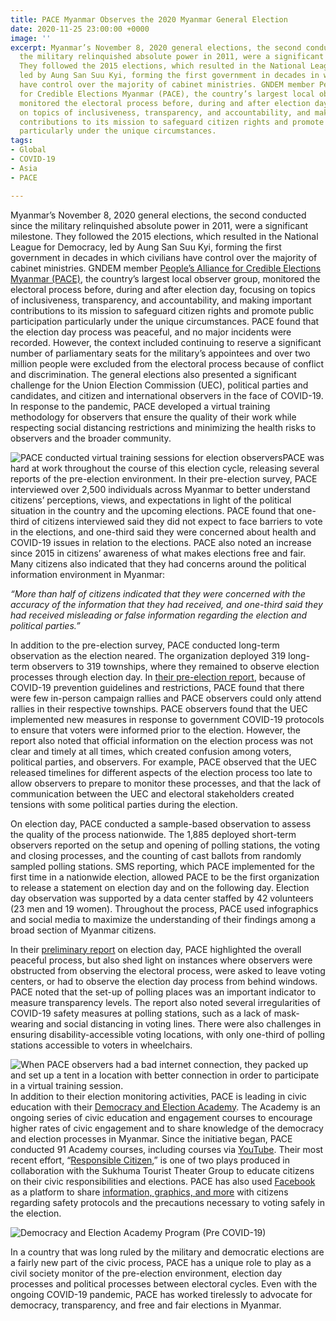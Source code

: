 ```yaml
---
title: PACE Myanmar Observes the 2020 Myanmar General Election
date: 2020-11-25 23:00:00 +0000
image: ''
excerpt: Myanmar’s November 8, 2020 general elections, the second conducted since
  the military relinquished absolute power in 2011, were a significant milestone.
  They followed the 2015 elections, which resulted in the National League for Democracy,
  led by Aung San Suu Kyi, forming the first government in decades in which civilians
  have control over the majority of cabinet ministries. GNDEM member People’s Alliance
  for Credible Elections Myanmar (PACE), the country’s largest local observer group,
  monitored the electoral process before, during and after election day, focusing
  on topics of inclusiveness, transparency, and accountability, and making important
  contributions to its mission to safeguard citizen rights and promote public participation
  particularly under the unique circumstances.
tags:
- Global
- COVID-19
- Asia
- PACE

---
```

Myanmar’s November 8, 2020 general elections, the second conducted since the military relinquished absolute power in 2011, were a significant milestone. They followed the 2015 elections, which resulted in the National League for Democracy, led by Aung San Suu Kyi, forming the first government in decades in which civilians have control over the majority of cabinet ministries. GNDEM member [People’s Alliance for Credible Elections Myanmar (PACE)](https://www.pacemyanmar.org/home/ "pace homepage"), the country’s largest local observer group, monitored the electoral process before, during and after election day, focusing on topics of inclusiveness, transparency, and accountability, and making important contributions to its mission to safeguard citizen rights and promote public participation particularly under the unique circumstances. PACE found that the election day process was peaceful, and no major incidents were recorded. However, the context included continuing to reserve a significant number of parliamentary seats for the military’s appointees and over two million people were excluded from the electoral process because of conflict and discrimination. The general elections also presented a significant challenge for the Union Election Commission (UEC), political parties and candidates, and citizen and international observers in the face of COVID-19. In response to the pandemic, PACE developed a virtual training methodology for observers that ensure the quality of their work while respecting social distancing restrictions and minimizing the health risks to observers and the broader community.

![PACE conducted virtual training sessions for election observers](https://res.cloudinary.com/gndem/image/upload/v1606324723/gndem/pacemyanmarphoto1_nsehge.jpg "virtual training")PACE was hard at work throughout the course of this election cycle, releasing several reports of the pre-election environment. In their pre-election survey, PACE interviewed over 2,500 individuals across Myanmar to better understand citizens’ perceptions, views, and expectations in light of the political situation in the country and the upcoming elections. PACE found that one-third of citizens interviewed said they did not expect to face barriers to vote in the elections, and one-third said they were concerned about health and COVID-19 issues in relation to the elections. PACE also noted an increase since 2015 in citizens’ awareness of what makes elections free and fair. Many citizens also indicated that they had concerns around the political information environment in Myanmar:

_“More than half of citizens indicated that they were concerned with the accuracy of the information that they had received, and one-third said they had received misleading or false information regarding the election and political parties.”_

In addition to the pre-election survey, PACE conducted long-term observation as the election neared. The organization deployed 319 long-term observers to 319 townships, where they remained to observe election processes through election day. In [their pre-election report](https://www.pacemyanmar.org/campaign-2020-eng/ "pre election report"), because of COVID-19 prevention guidelines and restrictions, PACE found that there were few in-person campaign rallies and PACE observers could only attend rallies in their respective townships. PACE observers found that the UEC implemented new measures in response to government COVID-19 protocols to ensure that voters were informed prior to the election. However, the report also noted that official information on the election process was not clear and timely at all times, which created confusion among voters, political parties, and observers. For example, PACE observed that the UEC released timelines for different aspects of the election process too late to allow observers to prepare to monitor these processes, and that the lack of communication between the UEC and electoral stakeholders created tensions with some political parties during the election.

On election day, PACE conducted a sample-based observation to assess the quality of the process nationwide. The 1,885 deployed short-term observers reported on the setup and opening of polling stations, the voting and closing processes, and the counting of cast ballots from randomly sampled polling stations. SMS reporting, which PACE implemented for the first time in a nationwide election, allowed PACE to be the first organization to release a statement on election day and on the following day. Election day observation was supported by a data center staffed by 42 volunteers (23 men and 19 women). Throughout the process, PACE used infographics and social media to maximize the understanding of their findings among a broad section of Myanmar citizens.

In their [preliminary report](https://www.pacemyanmar.org/2020-eday-eng/ "prelim report") on election day, PACE highlighted the overall peaceful process, but also shed light on instances where observers were obstructed from observing the electoral process, were asked to leave voting centers, or had to observe the election day process from behind windows. PACE noted that the set-up of polling places was an important indicator to measure transparency levels. The report also noted several irregularities of COVID-19 safety measures at polling stations, such as a lack of mask-wearing and social distancing in voting lines. There were also challenges in ensuring disability-accessible voting locations, with only one-third of polling stations accessible to voters in wheelchairs.

![When PACE observers had a bad internet connection, they packed up and set up a tent in a location with better connection in order to participate in a virtual training session. ](https://res.cloudinary.com/gndem/image/upload/v1606324892/gndem/pacemyanmarphoto2_frl6ey.jpg "observers")In addition to their election monitoring activities, PACE is leading in civic education with their [Democracy and Election Academy](https://www.pacemyanmar.org/de-academy-eng/ "DE academy"). The Academy is an ongoing series of civic education and engagement courses to encourage higher rates of civic engagement and to share knowledge of the democracy and election processes in Myanmar. Since the initiative began, PACE conducted 91 Academy courses, including courses via [YouTube](https://www.youtube.com/channel/UCBD02WX33d00t9GOBx3NSaA "youtube"). Their most recent effort, “[Responsible Citizen](https://www.youtube.com/watch?v=CvYCznN8pe8&feature=youtu.be&fbclid=IwAR3rXOPmzfZRbLKyX6GVM2ExRTeKBLnda2TB6oYm_6wMmFssyXLZZj5F1R0&ab_channel=People%27sAllianceforCredibleElections-PACE "responsible citizen"),” is one of two plays produced in collaboration with the Sukhuma Tourist Theater Group to educate citizens on their civic responsibilities and elections. PACE has also used [Facebook](https://www.facebook.com/PACEMyanmar/ "FB") as a platform to share [information, graphics, and more](https://www.facebook.com/PACEMyanmar/posts/1594064567468483 "graphics") with citizens regarding safety protocols and the precautions necessary to voting safely in the election.

![Democracy and Election Academy Program (Pre COVID-19)](https://res.cloudinary.com/gndem/image/upload/v1606325047/gndem/pacemyanmarphoto3_tgtzpk.jpg "pace de academy")

In a country that was long ruled by the military and democratic elections are a fairly new part of the civic process, PACE has a unique role to play as a civil society monitor of the pre-election environment, election day processes and political processes between electoral cycles. Even with the ongoing COVID-19 pandemic, PACE has worked tirelessly to advocate for democracy, transparency, and free and fair elections in Myanmar.